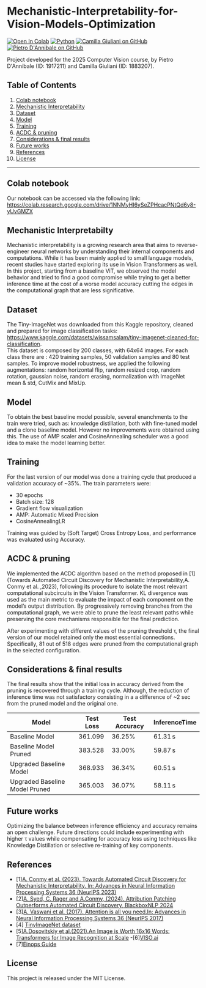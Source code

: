 # Mechanistic-Interpretability-for-Vision-Models-Optimization
<!-- Badges -->
[![Open In Colab](https://colab.research.google.com/assets/colab-badge.svg)](https://colab.research.google.com/drive/1NNMyHI6ySeZPHcacPNtQd6y8-yUvGMZX#scrollTo=6jzzOI7xEby3)
[![Python](https://img.shields.io/badge/python-3.11-blue)](https://www.python.org/)
[![Camilla Giuliani on GitHub](https://img.shields.io/badge/Camilla–Giuliani–GitHub-181717?style=plastic&logo=github)](https://github.com/camygiuliani)
[![Pietro D'Annibale on GitHub](https://img.shields.io/badge/Pietro–D%E2%80%99Annibale–GitHub-181717?style=plastic&logo=github)](https://github.com/Sassotek)
<!--........-->

Project developed for the 2025 Computer Vision course, by Pietro D'Annibale (ID: 1917211) and Camilla Giuliani (ID: 1883207).


## Table of Contents 

1. [Colab notebook](#colab-notebook)
2. [Mechanistic Interpretability](#mechanistic-interpretability)
3. [Dataset](#dataset)  
4. [Model](#model)   
5. [Training](#training)  
6. [ACDC & pruning](#acdc-&-pruning)
7. [Considerations & final results](#considerations-&-final-results)    
8. [Future works](#future-works)
9. [References](#references)  
10. [License](#license)

---

## Colab notebook
Our notebook can be accessed via the following link:  
https://colab.research.google.com/drive/1NNMyHI6ySeZPHcacPNtQd6y8-yUvGMZX


## Mechanistic Interpretabilty
Mechanistic interpretability is a growing research area that aims to reverse-engineer neural networks by understanding their internal components and computations. While it has been mainly applied to small language models, recent studies have started exploring its use in Vision Transformers as well. In this project, starting from a baseline ViT, we observed the model behavior and tried to find a good compromise while trying to get a better inference time at the cost of a worse model accuracy cutting the edges in the computational graph that are less significative.

## Dataset
The Tiny-ImageNet was downloaded from this Kaggle repository, cleaned and prepared for image classification tasks:    
 https://www.kaggle.com/datasets/wissamsalam/tiny-imagenet-cleaned-for-classification.  
This dataset is composed by 200 classes, with 64x64 images. For each class there are : 420 training samples, 50 validation samples and 80 test samples. To improve model robustness, we applied the following augmentations: random horizontal flip, random resized crop, random rotation, gaussian noise, random erasing, normalization with ImageNet mean & std, CutMix and MixUp.

## Model
To obtain the best baseline model possible,  several enanchments to the train were tried, such as: knowledge distillation, both with fine-tuned model and a clone baseline model. However no improvements were obtained using this. The use of AMP scaler and CosineAnnealing scheduler was a good idea to make the model learning better.

## Training
For the last version of our model was done a training cycle that produced a validation accuracy of ~35%.
 The train parameters were: 
- 30 epochs
- Batch size: 128
- Gradient flow visualization
- AMP: Automatic Mixed Precision
- CosineAnnealingLR 

Training was guided by (Soft Target) Cross Entropy Loss, and performance was evaluated using Accuracy.


## ACDC & pruning
We implemented the ACDC algorithm based on the method proposed in [1](Towards Automated Circuit Discovery for Mechanistic Interpretability,A. Conmy et al. ,2023), following its procedure to isolate the most relevant computational subcircuits in the Vision Transformer. KL divergence was used as the main metric to evaluate the impact of each component on the model’s output distribution. By progressively removing branches from the computational graph, we were able to prune the least relevant paths while preserving the core mechanisms responsible for the final prediction.

After experimenting with different values of the pruning threshold τ, the final version of our model retained only the most essential connections. Specifically, 81 out of 518 edges were pruned from the computational graph in the selected configuration.

## Considerations & final results
The final results show that the initial loss in accuracy derived from the pruning is recovered through a training cycle. Although, the reduction of inference time was not satisfactory consisting in a a difference of ~2 sec from the pruned model and the original one.

| Model                          |   Test Loss | Test Accuracy   | InferenceTime   |
|--------------------------------|-------------|-----------------|-----------------|
| Baseline Model                 |     361.099 | 36.25%          | 61.31 s         |
| Baseline Model Pruned          |     383.528 | 33.00%          | 59.87 s         |
| Upgraded Baseline Model        |     368.933 | 36.34%          | 60.51 s         |
| Upgraded Baseline Model Pruned |     365.003 | 36.07%          | 58.11 s         |

## Future works
Optimizing the balance between inference efficiency and accuracy remains an open challenge. Future directions could include experimenting with higher τ values while compensating for accuracy loss using techniques like Knowledge Distillation or selective re-training of key components.

## References 
- [1][A. Conmy et al. (2023). Towards Automated Circuit Discovery for Mechanistic Interpretability. In: Advances
in Neural Information Processing Systems 36 (NeurIPS 2023) ](https://arxiv.org/abs/2304.14997)
- [2][A. Syed, C. Rager and A.Conmy, (2024). Attribution Patching Outperforms Automated Circuit Discovery,
BlackboxNLP 2024](https://arxiv.org/abs/2310.10348) 
- [3][A. Vaswani et al. (2017). Attention is all you need.In: Advances in Neural Information Processing Systems  36 (NeurIPS 2017) ](https://arxiv.org/abs/1706.03762)
- [4] [TinyImageNet dataset](https://www.kaggle.com/datasets/wissamsalam/tiny-imagenet-cleaned-for-classification)
- [5][A.Dosovitskiy et al.(2021).An Image is Worth 16x16 Words: Transformers for Image Recognition at Scale](https://arxiv.org/abs/2010.11929)
-[6][VISO.ai](https://viso.ai/deep-learning/vision-transformer-vit/)
- [7][Einops Guide](https://nbviewer.org/github/arogozhnikov/einops/blob/main/docs/1-einops-basics.ipynb)

## License
This project is released under the MIT License.